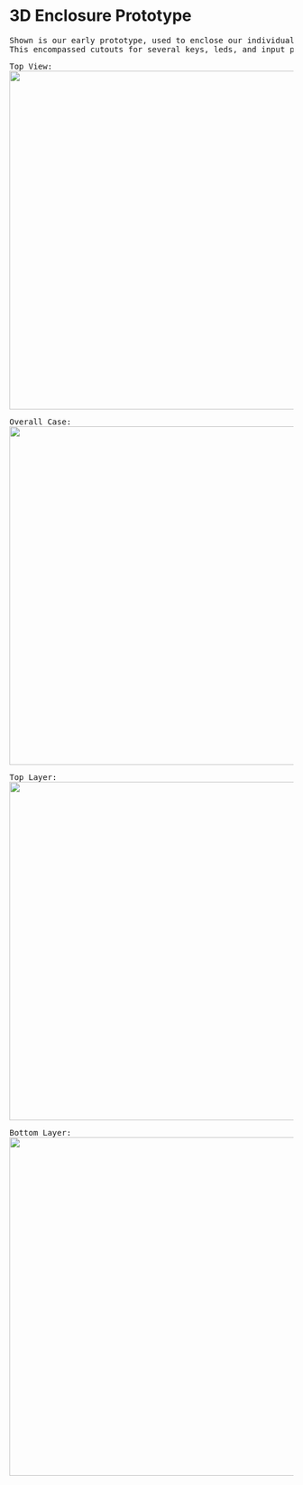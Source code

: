 # 3D Enclosure Prototype
<pre>
Shown is our early prototype, used to enclose our individual keyboard PCB. This 3D enclosure was done using Autodesk Fusion 360.
<bk />This encompassed cutouts for several keys, leds, and input power.
</pre>

<pre>
Top View:
<img width="600" src = "https://lh3.googleusercontent.com/wqaXoEbsmFw6D61QADLVUNcR_Cv5GK7MIE3i6TRYODTnWhlervrK41QQkUE5EPU1eDNr2aureCHT8isSrWtB3334DmE-g5x8WaNxLCsUmu3DMsZvuuxn_xCND8QRzRdQ4tvVVn40ZvbMwE-2z09HKR0AUohZM6KuZSKi0iexh7o_3kLp51LVxzY7hd73TqGuJmuZSjK-9y1wOPTbqldmV-o4V9aQXBTHlFzq-8wwgfD1eyn62SA2dw0IukyCt85Q2zeHd3vQ5l6Zc_PiSt4lAqvvUhmHDoZ_RiqAFxKx0Fc1i-nBaGKD-2O4HztJwj30tEfZXFOGMUy0C0ZQmiPlkqZZYrLDHOGnBP8uIj7LuGxTtrdtzysAb6OJGMw_LVc1Q5E6u-zVwGIQS7PgMqw4_OGB_inDvSQMZ7_Pz0PP4DkQmdFyjcFZ8YvEXOaoedgTayU2OW9jyvcVqjeGQRKO1PCxUEauMI3K2R7HRdGCVXImTqzOpDyJkg4kRLhopRrnZ5yhijobhXKjbb1dOGLeOD5C9k2Uvq0KHUw5zPYLCsEHOVBNCD-8yicvXTcoe9GzEGOKZyOZcunmag904m7-Lvakh0iwDvZP87Z0Z0yXvataQtbb3ZuRVc7x7tN6kB4DsxXl57syevLB80_9LEkYceT3_2QfUMDjajJObYn1qq_doEEK51wu8sF7oNYMeEBXllo5A_--NuEk_blrncGoLBrW=w916-h497-no?authuser=1">
</pre>

<pre>
Overall Case:
<img width="600" src = "https://lh3.googleusercontent.com/BN1tRJAqwoi6Vq6umcYQeZHlh_ftV4S0LtVtfCEFbGzB6mVWLOAGSM91dY_lxjdZTuy6M2B7HpyWvCMBoAq6YmKZSWoIPmvHM1U2CK9mMLrE1X17jFuC6JJ-p35x87glTOQN89G5jzdIP4fhxa8JF-xK4zmqQL5JwfrVu4m7GJTUd41HhTpCm4023mSpB4vWMhTvE4W3xkUQWDJp5WT2tSRrFLZnSGUsi6p385GNOC3t_yx7OihG84iP_L7smwkNRUF0GSsSS85WzGeONBtvXpHv6dWsWzhDpeNkdkgJlgYOmrS45pG97eXBqu8q_b_mpK7kT6yzW1YmToMzY81jrrNJBD2FsUoh7gU3-5uqVc6ls3SmUbIpcwhGMOyyUI3JT-MO6eQnHVjVr8qbPQ_tXKxkQUqWq4VBumSvfVh9LS2no1xrNwCswDGVTx7XHPG_5vpAg2Cw5Qr9Yb_9BBtVqXnN0AY0dOMxebH5rE3PetMbcA8_C6xYCjghRwPlXEfXATHBLpTyfmun20eTy7gw6kEMWRkn4YWotEQQmvOcXNYOQLmGqX4it14VnOh9nZ69aYqnDTShazI_tKASDJZVg5pN4MohaVak8kUvvcs7gN4RkicnnsH23IMB-LX2LwDA73kue_vHFbiqTqWGcjh9uHAFEf7oYpL0HAn52o3snx4tId-KAx1v2z5M2aRhPlYORbg8yojwTDRGhCk0yetue5bQ=w916-h497-no?authuser=1">
</pre>


<pre>
Top Layer:
<img width="600" src= "https://lh3.googleusercontent.com/EE7tDy4Nax-wLwkdr1fFqAqgfdZOaoUJN_hotX0cpGxg-R_5ciODuVt5JLVSgdBGExDAiNunvuDwhPn01s-tCLVi7_QR77poeg4d1xGjKQ0JMEUxBBYeF48H6lcC7Iw9qh7gMtmF3RWcP4uUrinuu6DZRWh2jM5MfobPv66xsfsxnZxdSUI75Oyg9sjoXDQrCUpfLI3_J8brq0DIm7-9cq0ZvK_2Z7toLnMZR9EvQX3MB6mVxV5ofpmgP7taGk3h-BGRxM1RftB42y0IusFHxm-75Sq2FEOx0BDNrDiaU1PAUkiTwNJkRBa9gQp1MnH8xWJq8wyHaf56K0gfIrSCPY5x2CpC5XRZJUftw63eZdIe7nZb1vT1YibSTqCDYbs2N-S4hIjECGJ4m8_TR9nE1PWJEqL91VChpustnhBSgM1ZJgoNQQMSypUjOeNK5_O-19oJjS0UZPXct6hwe22tiBPECbuycgxVswPE6QQIrz4m3zwgpyZ6TKcZXSmv1ZGM4tl72OPZNPFxp-_5-CklhYeB71JfFskqUdsa7stj356IPXHuHOrw_r2Y_jQ6XK4b7k684KtfaXpxVONJ2jFFFT7b0pr-Ep77Xuhflo88xTP9Nx6aHAVEgtJvMYt06H5b601fro7N3lKwyXNlsZzDSi20vSfYOsEO7-qJNCF4Ro8_tTyd4za-KbDYGBxMaG5hsequwoWAKNInMQPcz4pQDY20=w916-h497-no?authuser=1">
</pre>

<pre>
Bottom Layer:
<img width="600" src = "https://lh3.googleusercontent.com/cWhFxPYneWjwdrwiJ84xRLeeVKVtkAbdhouawdkL4cHpREBxoaWOcT1_5BdaCbInJSw8Ckry8fmW_58xvpDytk3RhgI96Rs0OLTcDrSLfJUJGnO7yxUeO29IA4YMXZ2WrbYKp8OQwl2PDdZSy56yX7Ld7QPHwDAXGNRZfMfa8PUFW-Dzk2JY5pUIrG4MZhSXUE2E2GfHy_2G2atdJpMJwFNPwNtbWBc8xXvtO5U-N9WaS8zsAF-ePg3SDZistVPlmnlrniX8dBIZLSycD4hlXsBOwHYJVVZ58Y2peBkFTEUU7ftdGmi5lalXlNys-6kTCRtqDuw_ZXIbhHxyQ1YNoads1sBpA0dXrfcVVYDSFNKkZY8TDjkmAJ4IK5MCdbn6muxCHAVm4Pgx-MCaadAaUSrDkzJhzDZbyQ0-KOrEAdnycTU9w0LgTftRJrQRZ2hBP15WkdI4IbSb-iId-TArUTRq8wg8SmxT5HewhPcUGrhk86Rm3q8Ecec43m3ghpkBcp9oI7GtpuUyoMy0WIgvBAbxvxzpYLJeq3qtqg91zEE4MUfMgRImSuJMNlZuwus_SeJYMVf14bpflBYvgTMm0lTFzUnAcWRn7WssmhmI98p8GghPGT54u9IrCSqPF7fK0-e-fJw02hcYXqER0gUSB23RhGjXcoue5TTihBEXe-N6utLyZJXPc9PihBbXdJpzkTPA04s1z5FNSXmm0__6wyRE=w916-h497-no?authuser=1">
</pre>
